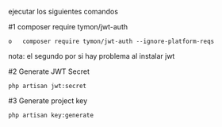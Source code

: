 ejecutar los siguientes comandos

#1  composer require tymon/jwt-auth 

    o   composer require tymon/jwt-auth --ignore-platform-reqs

nota: el segundo por si hay problema al instalar jwt

#2 Generate JWT Secret

    php artisan jwt:secret

#3 Generate project key

    php artisan key:generate